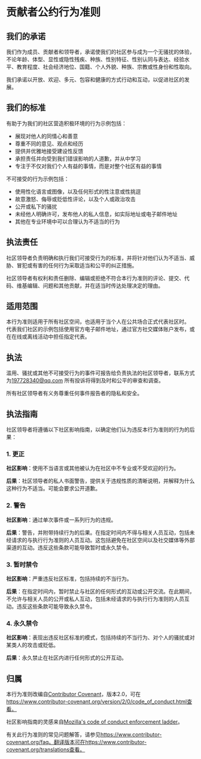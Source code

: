 # 贡献者公约行为准则

## 我们的承诺

我们作为成员、贡献者和领导者，承诺使我们的社区参与成为一个无骚扰的体验，不论年龄、体型、显性或隐性残疾、种族、性别特征、性别认同与表达、经验水平、教育程度、社会经济地位、国籍、个人外貌、种族、宗教或性身份和性取向。

我们承诺以开放、欢迎、多元、包容和健康的方式行动和互动，以促进社区的发展。

## 我们的标准

有助于为我们的社区营造积极环境的行为示例包括：

* 展现对他人的同情心和善意
* 尊重不同的意见、观点和经历
* 提供并优雅地接受建设性反馈
* 承担责任并向受到我们错误影响的人道歉，并从中学习
* 专注于不仅对我们个人有益的事情，而是对整个社区有益的事情

不可接受的行为示例包括：

* 使用性化语言或图像，以及任何形式的性注意或性挑逗
* 故意激怒、侮辱或贬低性评论，以及个人或政治攻击
* 公开或私下的骚扰
* 未经他人明确许可，发布他人的私人信息，如实际地址或电子邮件地址
* 其他在专业环境中可以合理认为不适当的行为

## 执法责任

社区领导者负责明确和执行我们可接受行为的标准，并将针对他们认为不适当、威胁、冒犯或有害的任何行为采取适当和公平的纠正措施。

社区领导者有权利和责任删除、编辑或拒绝不符合本行为准则的评论、提交、代码、维基编辑、问题和其他贡献，并在适当时传达处理决定的理由。

## 适用范围

本行为准则适用于所有社区空间，也适用于当个人在公共场合正式代表社区时。
代表我们社区的示例包括使用官方电子邮件地址，通过官方社交媒体账户发布，或在在线或离线活动中担任指定代表。

## 执法

滥用、骚扰或其他不可接受行为的事件可报告给负责执法的社区领导者，联系方式为<197728340@qq.com>
所有投诉将得到及时和公平的审查和调查。

所有社区领导者有义务尊重任何事件报告者的隐私和安全。

## 执法指南

社区领导者将遵循以下社区影响指南，以确定他们认为违反本行为准则的行为的后果：

### 1. 更正

**社区影响**：使用不当语言或其他被认为在社区中不专业或不受欢迎的行为。

**后果**：社区领导者的私人书面警告，提供关于违规性质的清晰说明，并解释为什么这种行为不适当。可能会要求公开道歉。

### 2. 警告

**社区影响**：通过单次事件或一系列行为的违规。

**后果**：警告，并附带持续行为的后果。在指定时间内不得与相关人员互动，包括未经请求的与执行行为准则的人员互动。这包括避免在社区空间以及社交媒体等外部渠道的互动。违反这些条款可能导致暂时或永久禁令。

### 3. 暂时禁令

**社区影响**：严重违反社区标准，包括持续的不当行为。

**后果**：在指定时间内，暂时禁止与社区的任何形式的互动或公开交流。在此期间，不允许与相关人员的公开或私人互动，包括未经请求的与执行行为准则的人员互动。违反这些条款可能导致永久禁令。

### 4. 永久禁令

**社区影响**：表现出违反社区标准的模式，包括持续的不当行为、对个人的骚扰或对某类人的攻击或贬低。

**后果**：永久禁止在社区内进行任何形式的公开互动。

## 归属

本行为准则改编自[Contributor Covenant][homepage]，版本2.0，可在<https://www.contributor-covenant.org/version/2/0/code_of_conduct.html查看。>

社区影响指南的灵感来自[Mozilla's code of conduct enforcement ladder](https://github.com/mozilla/diversity)。

[homepage]: https://www.contributor-covenant.org

有关此行为准则的常见问题解答，请参见<https://www.contributor-covenant.org/faq。翻译版本可在https://www.contributor-covenant.org/translations查看。>

